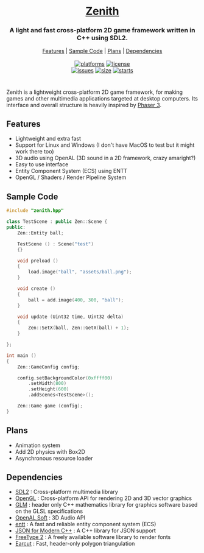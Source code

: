 <h1 align="center" style="border-bottom: none;">
	<a href="https://github.com/hexoctal/zenith">Zenith</a>
</h1>
<h3 align="center">A light and fast cross-platform 2D game framework written in C++ using SDL2.</h3>
<p align="center">
	<a href="#features">Features</a> |
	<a href="#sample-code">Sample Code</a> |
	<a href="#plans">Plans</a> |
	<a href="#dependencies">Dependencies</a>
</br>
</br>
<a href=""><img alt="platforms" src="https://img.shields.io/static/v1?label=Platforms&message=Windows%20|%20Linux&color=blue&style=flat-square"></a>
<a href="https://github.com/hexoctal/zenith/blob/master/LICENSE.md"><img alt="license" src="https://img.shields.io/static/v1?label=License&message=MIT&color=green&style=flat-square"></a>
</br>
<a href="https://github.com/hexoctal/zenith/issues"><img alt="issues" src="https://img.shields.io/github/issues-raw/hexoctal/zenith.svg?style=flat-square"/></a>
<a href=""><img alt="size" src="https://img.shields.io/github/repo-size/hexoctal/zenith?style=flat-square"></a>
<a href=""><img alt="starts" src="https://img.shields.io/github/stars/hexoctal/zenith?style=social"></a>
</br>
</p>

#

Zenith is a lightweight cross-platform 2D game framework, for making games and other multimedia applications targeted at desktop computers. Its interface and overall structure is heavily inspired by [Phaser 3](https://phaser.io/).

## Features

* Lightweight and extra fast
* Support for Linux and Windows (I don't have MacOS to test but it might work there too)
* 3D audio using OpenAL (3D sound in a 2D framework, crazy amaright?)
* Easy to use interface
* Entity Component System (ECS) using ENTT
* OpenGL / Shaders / Render Pipeline System

## Sample Code

```cpp
#include "zenith.hpp"

class TestScene : public Zen::Scene {
public:
	Zen::Entity ball;

	TestScene () : Scene("test")
	{}

	void preload ()
	{
		load.image("ball", "assets/ball.png");
	}

	void create ()
	{
		ball = add.image(400, 300, "ball");
	}

	void update (Uint32 time, Uint32 delta)
	{
		Zen::SetX(ball, Zen::GetX(ball) + 1);
	}

};

int main ()
{
	Zen::GameConfig config;

	config.setBackgroundColor(0xffff00)
		.setWidth(800)
		.setHeight(600)
		.addScenes<TestScene>();

	Zen::Game game (config);
}
```

## Plans

* Animation system
* Add 2D physics with Box2D
* Asynchronous resource loader

## Dependencies

* [SDL2](https://www.libsdl.org/) : Cross-platform multimedia library
* [OpenGL](https://www.opengl.org) : Cross-platform API for rendering 2D and 3D vector graphics
* [GLM](https://github.com/g-truc/glm) : header only C++ mathematics library for graphics software based on the GLSL specifications
* [OpenAL Soft](https://github.com/kcat/openal-soft) : 3D Audio API
* [entt](https://github.com/skypjack/entt) : A fast and reliable entity component system (ECS)
* [JSON for Modern C++](https://github.com/nlohmann/json) : A C++ library for JSON support
* [FreeType 2](https://www.freetype.org/) : A freely available software library to render fonts
* [Earcut](https://github.com/mapbox/earcut.hpp) : Fast, header-only polygon triangulation
